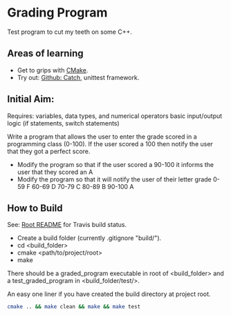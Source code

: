 Grading Program
===============

Test program to cut my teeth on some C++.

Areas of learning
-----------------

- Get to grips with [CMake].
- Try out: [Github: Catch], unittest framework.

Initial Aim:
------------

Requires:
variables, data types, and numerical operators
basic input/output
logic (if statements, switch statements)

Write a program that allows the user to enter the grade scored in a programming
class (0-100).
If the user scored a 100 then notify the user that they got a perfect score.

- Modify the program so that if the user scored a 90-100 it informs the user
that they scored an A
- Modify the program so that it will notify the user of their letter grade
0-59 F 60-69 D 70-79 C 80-89 B 90-100 A

How to Build
------------

See: [Root README] for Travis build status.

- Create a build folder (currently .gitignore "build/").
- cd <build_folder>
- cmake <path/to/project/root>
- make

There should be a graded\_program executable in root of <build\_folder> and a
test\_graded\_program in <build\_folder/test/>.

An easy one liner if you have created the build directory at project root.

```bash
cmake .. && make clean && make && make test
```


[CMake]: https://cmake.org
[Github: Catch]: https://github.com/catchorg/Catch2
[Root README]: ../README.md
